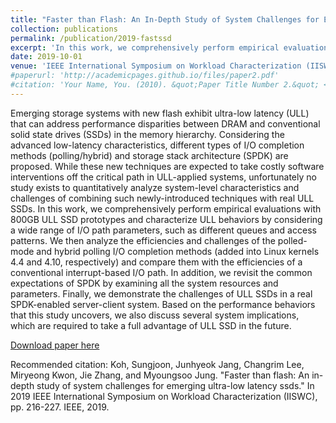 ```yaml
---
title: "Faster than Flash: An In-Depth Study of System Challenges for Emerging Ultra-Low Latency SSDs"
collection: publications
permalink: /publication/2019-fastssd
excerpt: 'In this work, we comprehensively perform empirical evaluations with 800GB ULL SSD prototypes and characterize ULL behaviors by considering a wide range of I/O path parameters, such as different queues and access patterns. We then analyze the efficiencies and challenges of the polled-mode and hybrid polling I/O completion methods (added into Linux kernels 4.4 and 4.10, respectively) and compare them with the efficiencies of a conventional interrupt-based I/O path…'
date: 2019-10-01
venue: 'IEEE International Symposium on Workload Characterization (IISWC)'
#paperurl: 'http://academicpages.github.io/files/paper2.pdf'
#citation: 'Your Name, You. (2010). &quot;Paper Title Number 2.&quot; <i>Journal 1</i>. 1(2).'
---
```

Emerging storage systems with new flash exhibit ultra-low latency (ULL) that can address performance disparities between DRAM and conventional solid state drives (SSDs) in the memory hierarchy. Considering the advanced low-latency characteristics, different types of I/O completion methods (polling/hybrid) and storage stack architecture (SPDK) are proposed. While these new techniques are expected to take costly software interventions off the critical path in ULL-applied systems, unfortunately no study exists to quantitatively analyze system-level characteristics and challenges of combining such newly-introduced techniques with real ULL SSDs. In this work, we comprehensively perform empirical evaluations with 800GB ULL SSD prototypes and characterize ULL behaviors by considering a wide range of I/O path parameters, such as different queues and access patterns. We then analyze the efficiencies and challenges of the polled-mode and hybrid polling I/O completion methods (added into Linux kernels 4.4 and 4.10, respectively) and compare them with the efficiencies of a conventional interrupt-based I/O path. In addition, we revisit the common expectations of SPDK by examining all the system resources and parameters. Finally, we demonstrate the challenges of ULL SSDs in a real SPDK-enabled server-client system. Based on the performance behaviors that this study uncovers, we also discuss several system implications, which are required to take a full advantage of ULL SSD in the future.

[Download paper here](https://arxiv.org/pdf/1912.06998.pdf)

Recommended citation: Koh, Sungjoon, Junhyeok Jang, Changrim Lee, Miryeong Kwon, Jie Zhang, and Myoungsoo Jung. "Faster than flash: An in-depth study of system challenges for emerging ultra-low latency ssds." In 2019 IEEE International Symposium on Workload Characterization (IISWC), pp. 216-227. IEEE, 2019.